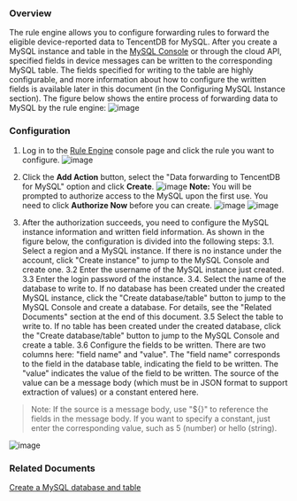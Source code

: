 [//]: # (chinagitpath:XXXXX)

### Overview
The rule engine allows you to configure forwarding rules to forward the eligible device-reported data to TencentDB for MySQL. After you create a MySQL instance and table in the [MySQL Console](https://console.cloud.tencent.com/cdb) or through the cloud API, specified fields in device messages can be written to the corresponding MySQL table. The fields specified for writing to the table are highly configurable, and more information about how to configure the written fields is available later in this document (in the Configuring MySQL Instance section). 
The figure below shows the entire process of forwarding data to MySQL by the rule engine:
![image](http://qzonestyle.gtimg.cn/qzone/vas/opensns/res/img/iot_forward_mysql.png)

### Configuration
1. Log in to the [Rule Engine](https://console.cloud.tencent.com/iotcloud/rules/rule) console page and click the rule you want to configure.
![image](http://qzonestyle.gtimg.cn/qzone/vas/opensns/res/img/iot_forward_mysql_list_rules.png)

2. Click the **Add Action** button, select the "Data forwarding to TencentDB for MySQL" option and click **Create**.
![image](http://qzonestyle.gtimg.cn/qzone/vas/opensns/res/img/iot_forward_mysql_select_action.png)
**Note:** You will be prompted to authorize access to the MySQL upon the first use. You need to click **Authorize Now** before you can create.
![image](http://qzonestyle.gtimg.cn/qzone/vas/opensns/res/img/iot_forwad_mysql_need_auth.png)
![image](http://qzonestyle.gtimg.cn/qzone/vas/opensns/res/img/iot_forward_mysq_auth_now.png)

3. After the authorization succeeds, you need to configure the MySQL instance information and written field information. As shown in the figure below, the configuration is divided into the following steps:
3.1. Select a region and a MySQL instance. If there is no instance under the account, click "Create instance" to jump to the MySQL Console and create one.
3.2 Enter the username of the MySQL instance just created.     
3.3 Enter the login password of the instance.
3.4. Select the name of the database to write to. If no database has been created under the created MySQL instance, click the "Create database/table" button to jump to the MySQL Console and create a database. For details, see the "Related Documents" section at the end of this document.
3.5 Select the table to write to. If no table has been created under the created database, click the "Create database/table" button to jump to the MySQL Console and create a table.
3.6 Configure the fields to be written. There are two columns here: "field name" and "value". The "field name" corresponds to the field in the database table, indicating the field to be written. The "value" indicates the value of the field to be written. The source of the value can be a message body (which must be in JSON format to support extraction of values) or a constant entered here.
>Note:
>If the source is a message body, use "${}" to reference the fields in the message body. If you want to specify a constant, just enter the corresponding value, such as 5 (number) or hello (string).

![image](http://qzonestyle.gtimg.cn/qzone/vas/opensns/res/img/iot_forward_mysql_config_instance.png)

### Related Documents
[Create a MySQL database and table](https://cloud.tencent.com/document/product/236/8465)
